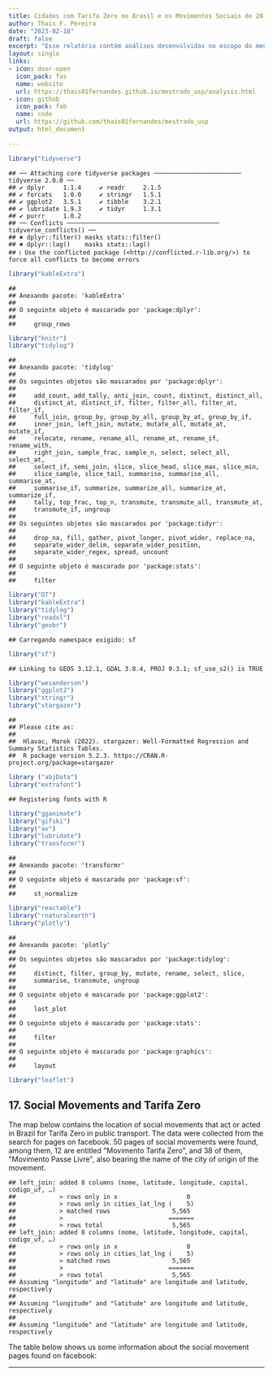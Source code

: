 ```yaml
---
title: Cidades com Tarifa Zero no Brasil e os Movimentos Sociais de 2013
author: Thais F. Pereira
date: "2023-02-18"
draft: false
excerpt: "Esse relatório contém análises desenvolvidas no escopo do meu trabalho de mestrado no departamento de Ciência Política da USP"
layout: single
links:
- icon: door-open
  icon_pack: fas
  name: website
  url: https://thais01fernandes.github.io/mestrado_usp/analysis.html
- icon: github
  icon_pack: fab
  name: code
  url: https://github.com/thais01fernandes/mestrado_usp
output: html_document

---
```






``` r
library("tidyverse")
```

```
## ── Attaching core tidyverse packages ──────────────────────── tidyverse 2.0.0 ──
## ✔ dplyr     1.1.4     ✔ readr     2.1.5
## ✔ forcats   1.0.0     ✔ stringr   1.5.1
## ✔ ggplot2   3.5.1     ✔ tibble    3.2.1
## ✔ lubridate 1.9.3     ✔ tidyr     1.3.1
## ✔ purrr     1.0.2     
## ── Conflicts ────────────────────────────────────────── tidyverse_conflicts() ──
## ✖ dplyr::filter() masks stats::filter()
## ✖ dplyr::lag()    masks stats::lag()
## ℹ Use the conflicted package (<http://conflicted.r-lib.org/>) to force all conflicts to become errors
```

``` r
library("kableExtra")
```

```
## 
## Anexando pacote: 'kableExtra'
## 
## O seguinte objeto é mascarado por 'package:dplyr':
## 
##     group_rows
```

``` r
library("knitr")
library("tidylog")
```

```
## 
## Anexando pacote: 'tidylog'
## 
## Os seguintes objetos são mascarados por 'package:dplyr':
## 
##     add_count, add_tally, anti_join, count, distinct, distinct_all,
##     distinct_at, distinct_if, filter, filter_all, filter_at, filter_if,
##     full_join, group_by, group_by_all, group_by_at, group_by_if,
##     inner_join, left_join, mutate, mutate_all, mutate_at, mutate_if,
##     relocate, rename, rename_all, rename_at, rename_if, rename_with,
##     right_join, sample_frac, sample_n, select, select_all, select_at,
##     select_if, semi_join, slice, slice_head, slice_max, slice_min,
##     slice_sample, slice_tail, summarise, summarise_all, summarise_at,
##     summarise_if, summarize, summarize_all, summarize_at, summarize_if,
##     tally, top_frac, top_n, transmute, transmute_all, transmute_at,
##     transmute_if, ungroup
## 
## Os seguintes objetos são mascarados por 'package:tidyr':
## 
##     drop_na, fill, gather, pivot_longer, pivot_wider, replace_na,
##     separate_wider_delim, separate_wider_position,
##     separate_wider_regex, spread, uncount
## 
## O seguinte objeto é mascarado por 'package:stats':
## 
##     filter
```

``` r
library("DT")
library("kableExtra")
library("tidylog")
library("readxl")
library("geobr")
```

```
## Carregando namespace exigido: sf
```

``` r
library("sf")
```

```
## Linking to GEOS 3.12.1, GDAL 3.8.4, PROJ 9.3.1; sf_use_s2() is TRUE
```

``` r
library("wesanderson")
library("ggplot2")
library("stringr")
library("stargazer")
```

```
## 
## Please cite as: 
## 
##  Hlavac, Marek (2022). stargazer: Well-Formatted Regression and Summary Statistics Tables.
##  R package version 5.2.3. https://CRAN.R-project.org/package=stargazer
```

``` r
library ("abjData")
library("extrafont")
```

```
## Registering fonts with R
```

``` r
library("gganimate")
library("gifski")
library("av")
library("lubridate")
library("transformr")
```

```
## 
## Anexando pacote: 'transformr'
## 
## O seguinte objeto é mascarado por 'package:sf':
## 
##     st_normalize
```

``` r
library("reactable")
library("rnaturalearth")
library("plotly")
```

```
## 
## Anexando pacote: 'plotly'
## 
## Os seguintes objetos são mascarados por 'package:tidylog':
## 
##     distinct, filter, group_by, mutate, rename, select, slice,
##     summarise, transmute, ungroup
## 
## O seguinte objeto é mascarado por 'package:ggplot2':
## 
##     last_plot
## 
## O seguinte objeto é mascarado por 'package:stats':
## 
##     filter
## 
## O seguinte objeto é mascarado por 'package:graphics':
## 
##     layout
```

``` r
library("leaflet")
```


## 17. Social Movements and Tarifa Zero













The map below contains the location of social movements that act or acted in Brazil for Tarifa Zero in public transport. The data were collected from the search for pages on facebook. 50 pages of social movements were found, among them, 12 are entitled "Movimento Tarifa Zero", and 38 of them, "Movimento Passe Livre", also bearing the name of the city of origin of the movement. 





```
## left_join: added 8 columns (nome, latitude, longitude, capital, codigo_uf, …)
##            > rows only in x                   0
##            > rows only in cities_lat_lng (    5)
##            > matched rows                 5,565
##            >                             =======
##            > rows total                   5,565
## left_join: added 8 columns (nome, latitude, longitude, capital, codigo_uf, …)
##            > rows only in x                   0
##            > rows only in cities_lat_lng (    5)
##            > matched rows                 5,565
##            >                             =======
##            > rows total                   5,565
## Assuming "longitude" and "latitude" are longitude and latitude, respectively
## 
## Assuming "longitude" and "latitude" are longitude and latitude, respectively
## 
## Assuming "longitude" and "latitude" are longitude and latitude, respectively
```



The table below shows us some information about the social movement pages found on facebook: 




---



